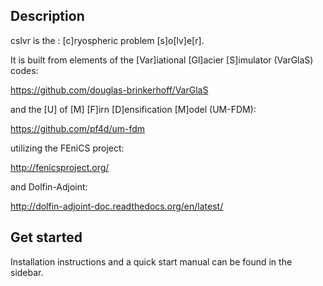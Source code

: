 

## Description
cslvr is the : [c]ryospheric problem [s]o[lv]e[r]. 

It is built from elements of the [Var]iational [Gl]acier [S]imulator (VarGlaS) codes:

https://github.com/douglas-brinkerhoff/VarGlaS

and the [U] of [M] [F]irn [D]ensification [M]odel (UM-FDM):

https://github.com/pf4d/um-fdm

utilizing the FEniCS project:

http://fenicsproject.org/

and Dolfin-Adjoint:

http://dolfin-adjoint-doc.readthedocs.org/en/latest/

## Get started
Installation instructions and a quick start manual can be found in the sidebar.


